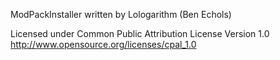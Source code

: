 ModPackInstaller written by Lologarithm (Ben Echols)

Licensed under Common Public Attribution License Version 1.0
http://www.opensource.org/licenses/cpal_1.0
